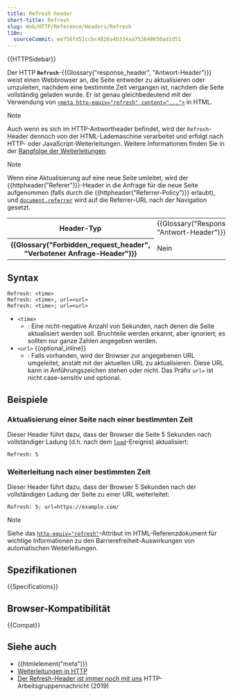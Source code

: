 ```yaml
---
title: Refresh header
short-title: Refresh
slug: Web/HTTP/Reference/Headers/Refresh
l10n:
  sourceCommit: ee756fd51ccbc4820a4b334aa753648650ad1d51
---
```


{{HTTPSidebar}}

Der HTTP **`Refresh`**-{{Glossary("response_header", "Antwort-Header")}} weist einen Webbrowser an, die Seite entweder zu aktualisieren oder umzuleiten, nachdem eine bestimmte Zeit vergangen ist, nachdem die Seite vollständig geladen wurde. Er ist genau gleichbedeutend mit der Verwendung von [`<meta http-equiv="refresh" content="...">`](/de/docs/Web/HTML/Reference/Elements/meta#http-equiv) in HTML.

> [!NOTE]
> Auch wenn es sich im HTTP-Antwortheader befindet, wird der `Refresh`-Header dennoch von der HTML-Lademaschine verarbeitet und erfolgt nach HTTP- oder JavaScript-Weiterleitungen. Weitere Informationen finden Sie in der [Rangfolge der Weiterleitungen](/de/docs/Web/HTTP/Guides/Redirections#order_of_precedence).

> [!NOTE]
> Wenn eine Aktualisierung auf eine neue Seite umleitet, wird der {{httpheader("Referer")}}-Header in die Anfrage für die neue Seite aufgenommen (falls durch die {{httpheader("Referrer-Policy")}} erlaubt), und [`document.referrer`](/de/docs/Web/API/Document/referrer) wird auf die Referrer-URL nach der Navigation gesetzt.

<table class="properties">
  <tbody>
    <tr>
      <th scope="row">Header-Typ</th>
      <td>{{Glossary("Response_header", "Antwort-Header")}}</td>
    </tr>
    <tr>
      <th scope="row">{{Glossary("Forbidden_request_header", "Verbotener Anfrage-Header")}}</th>
      <td>Nein</td>
    </tr>
  </tbody>
</table>

## Syntax

```http
Refresh: <time>
Refresh: <time>, url=<url>
Refresh: <time>; url=<url>
```

- `<time>`
  - : Eine nicht-negative Anzahl von Sekunden, nach denen die Seite aktualisiert werden soll. Bruchteile werden erkannt, aber ignoriert; es sollten nur ganze Zahlen angegeben werden.
- `<url>` {{optional_inline}}
  - : Falls vorhanden, wird der Browser zur angegebenen URL umgeleitet, anstatt mit der aktuellen URL zu aktualisieren. Diese URL kann in Anführungszeichen stehen oder nicht. Das Präfix `url=` ist nicht case-sensitiv und optional.

## Beispiele

### Aktualisierung einer Seite nach einer bestimmten Zeit

Dieser Header führt dazu, dass der Browser die Seite 5 Sekunden nach vollständiger Ladung (d.h. nach dem [`load`](/de/docs/Web/API/Window/load_event)-Ereignis) aktualisiert:

```http
Refresh: 5
```

### Weiterleitung nach einer bestimmten Zeit

Dieser Header führt dazu, dass der Browser 5 Sekunden nach der vollständigen Ladung der Seite zu einer URL weiterleitet:

```http
Refresh: 5; url=https://example.com/
```

> [!NOTE]
> Siehe das [`http-equiv="refresh"`](/de/docs/Web/HTML/Reference/Elements/meta#refresh)-Attribut im HTML-Referenzdokument für wichtige Informationen zu den Barrierefreiheit-Auswirkungen von automatischen Weiterleitungen.

## Spezifikationen

{{Specifications}}

## Browser-Kompatibilität

{{Compat}}

## Siehe auch

- {{htmlelement("meta")}}
- [Weiterleitungen in HTTP](/de/docs/Web/HTTP/Guides/Redirections)
- [Der Refresh-Header ist immer noch mit uns](https://lists.w3.org/Archives/Public/ietf-http-wg/2019JanMar/0197.html) HTTP-Arbeitsgruppennachricht (2019)
